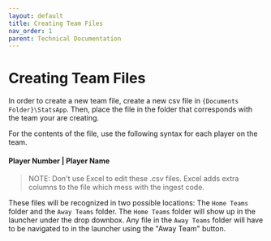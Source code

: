 ```yaml
---
layout: default
title: Creating Team Files
nav_order: 1
parent: Technical Documentation
---
```


# Creating Team Files

In order to create a new team file, create a new csv file in `{Documents Folder}\StatsApp`. Then, place the file in the folder that corresponds with the team your are creating.

For the contents of the file, use the following syntax for each player on the team.

#### Player Number | Player Name
> NOTE: Don't use Excel to edit these .csv files. Excel adds extra columns to the file which mess with the ingest code.

These files will be recognized in two possible locations: The `Home Teams` folder and the `Away Teams` folder.
The `Home Teams` folder will show up in the launcher under the drop downbox. Any file in the `Away Teams` folder will have to be navigated to in the launcher using the "Away Team" button.
